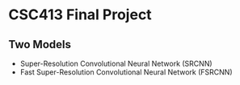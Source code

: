 # CSC413 Final Project 

## Two Models
-  Super-Resolution Convolutional Neural Network (SRCNN)
-  Fast Super-Resolution Convolutional Neural Network (FSRCNN)
